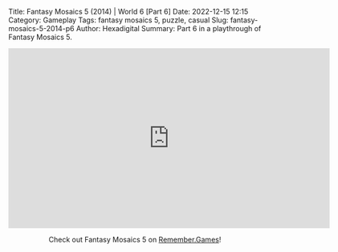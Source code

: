 Title: Fantasy Mosaics 5 (2014) | World 6 [Part 6]
Date: 2022-12-15 12:15
Category: Gameplay
Tags: fantasy mosaics 5,  puzzle,  casual
Slug: fantasy-mosaics-5-2014-p6
Author: Hexadigital
Summary: Part 6 in a playthrough of Fantasy Mosaics 5.

<center><iframe src="https://www.youtube.com/embed/hQ38hvf0fiI?feature=oembed" allow="accelerometer; autoplay; encrypted-media; gyroscope; picture-in-picture" width="640" height="360" frameborder="0"></iframe>

Check out Fantasy Mosaics 5 on [Remember.Games](https://remember.games/game/6529/fantasy-mosaics-5/)!</center>